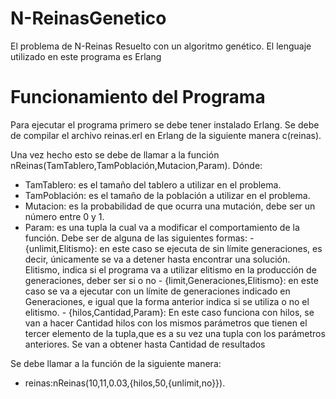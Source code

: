 N-ReinasGenetico
================

El problema de N-Reinas Resuelto con un algoritmo genético.
El lenguaje utilizado en este programa es Erlang

Funcionamiento del Programa
===========================

Para ejecutar el programa primero se debe tener instalado Erlang.
Se debe de compilar el archivo reinas.erl en Erlang de la siguiente manera
  c(reinas).

Una vez hecho esto se debe de llamar a la función nReinas(TamTablero,TamPoblación,Mutacion,Param). Dónde:
   - TamTablero: es el tamaño del tablero a utilizar en el problema.
   - TamPoblación: es el tamaño de la población a utilizar en el problema.
   - Mutacion: es la probabilidad de que ocurra una mutación, debe ser un número entre 0 y 1.
   - Param: es una tupla la cual va a modificar el comportamiento de la función. Debe ser de alguna de las siguientes formas:
          - {unlimit,Elitismo}: en este caso se ejecuta de sin límite generaciones, es decir, únicamente se va a detener   hasta encontrar una solución. Elitismo, indica si el programa va a utilizar elitismo en la producción de generaciones, deber ser si o no
           - {limit,Generaciones,Elitismo}: en este caso se va a ejecutar con un límite de generaciones indicado en Generaciones, e igual que la forma anterior indica si se utiliza o no el elitismo.
           - {hilos,Cantidad,Param}: En este caso funciona con hilos, se van a hacer Cantidad hilos con los mismos parámetros que tienen el tercer elemento de la tupla,que es a su vez una tupla con los parámetros anteriores. Se van a obtener hasta Cantidad de resultados

Se debe llamar a la función de la siguiente manera:
  - reinas:nReinas(10,11,0.03,{hilos,50,{unlimit,no}}).
